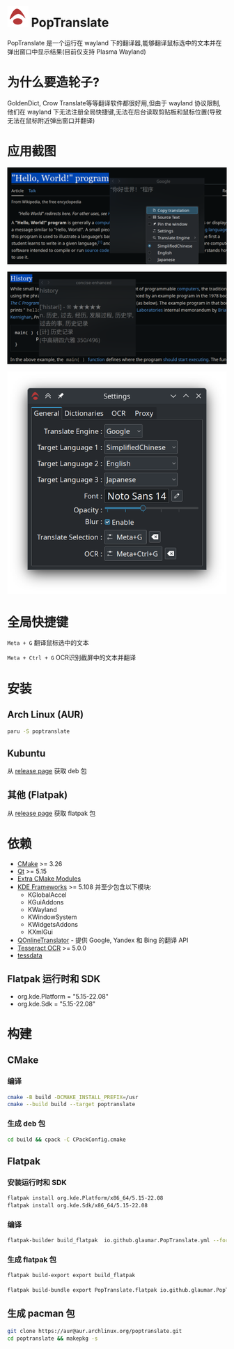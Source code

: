 
# ![](./data/io.github.glaumar.PopTranslate.png) PopTranslate
PopTranslate 是一个运行在 wayland 下的翻译器,能够翻译鼠标选中的文本并在弹出窗口中显示结果(目前仅支持 Plasma Wayland)

# 为什么要造轮子?
GoldenDict, Crow Translate等等翻译软件都很好用,但由于 wayland 协议限制,他们在 wayland 下无法注册全局快捷键,无法在后台读取剪贴板和鼠标位置(导致无法在鼠标附近弹出窗口并翻译)
# 应用截图

![](./screeshots/Screenshot1.png)

![](./screeshots/Screenshot2.png)

![](./screeshots/Screenshot3.png)

# 全局快捷键
`Meta + G` 翻译鼠标选中的文本

`Meta + Ctrl + G` OCR识别截屏中的文本并翻译
# 安装
## Arch Linux (AUR)
```bash
paru -S poptranslate
```

## Kubuntu
从 [release page](https://github.com/glaumar/PopTranslate/releases) 获取 deb 包

## 其他 (Flatpak)
从 [release page](https://github.com/glaumar/PopTranslate/releases) 获取 flatpak 包
# 依赖
- [CMake](https://cmake.org/) >= 3.26
- [Qt](https://www.qt.io/) >= 5.15
- [Extra CMake Modules](https://github.com/KDE/extra-cmake-modules)
- [KDE Frameworks](https://api.kde.org/frameworks/index.html) >= 5.108 并至少包含以下模块:
    - KGlobalAccel
    - KGuiAddons
    - KWayland
    - KWindowSystem
    - KWidgetsAddons
    - KXmlGui
- [QOnlineTranslator](https://github.com/crow-translate/QOnlineTranslator) - 提供 Google, Yandex 和 Bing 的翻译 API
- [Tesseract OCR](https://github.com/tesseract-ocr/tesseract) >= 5.0.0
- [tessdata](https://github.com/tesseract-ocr/tessdata) 

## Flatpak 运行时和 SDK
- org.kde.Platform = "5.15-22.08"
- org.kde.Sdk = "5.15-22.08"

# 构建

## CMake
### 编译
```bash
cmake -B build -DCMAKE_INSTALL_PREFIX=/usr
cmake --build build --target poptranslate
```

### 生成 deb 包
```bash
cd build && cpack -C CPackConfig.cmake
```

## Flatpak

### 安装运行时和 SDK
```bash
flatpak install org.kde.Platform/x86_64/5.15-22.08
flatpak install org.kde.Sdk/x86_64/5.15-22.08
```

### 编译 
```bash
flatpak-builder build_flatpak  io.github.glaumar.PopTranslate.yml --force-clean
```

### 生成 flatpak 包
```bash
flatpak build-export export build_flatpak

flatpak build-bundle export PopTranslate.flatpak io.github.glaumar.PopTranslate --runtime-repo=https://flathub.org/repo/flathub.flatpakrepo
```

## 生成 pacman 包
```bash
git clone https://aur@aur.archlinux.org/poptranslate.git 
cd poptranslate && makepkg -s
```
